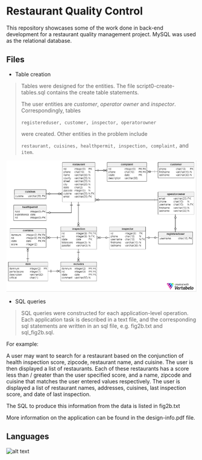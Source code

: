 # Restaurant Quality Control
This repository showcases some of the work done in back-end development for a restaurant quality management project. MySQL was used as the relational database.

## Files

* Table creation
> Tables were designed for the entities. The file script0-create-tables.sql contains the create table statements.
>
> The user entities are *customer*, *operator owner* and *inspector*. Correspondingly, tables 
>
> `registereduser, customer, inspector, operatorowner`
> 
> were created. Other entities in the problem include
> 
> `restaurant, cuisines, healthpermit, inspection, complaint,` and `item`.
> 

![preview](diagrams/schema_diagram.png)

* SQL queries
>SQL queries were constructed for each application-level operation. Each application task is described in a text file, and the corresponding sql statements are written in an sql file, e.g. fig2b.txt and sql_fig2b.sql.

For example:

A user may want to search for a restaurant based on the conjunction of health inspection score, zipcode, restaurant name, and cuisine. The user is then displayed a list of restaurants. Each of these restaurants has a score less than / greater than the user specified score, and a name, zipcode and cuisine that matches the user entered values respectively. The user is displayed a list of restaurant names, addresses, cuisines, last inspection score, and date of last inspection.

The SQL to produce this information from the data is listed in fig2b.txt

More information on the application can be found in the design-info.pdf file.

## Languages

![alt text](https://labs.mysql.com/common/logos/mysql-logo.svg?v2 "mysql logo ")





